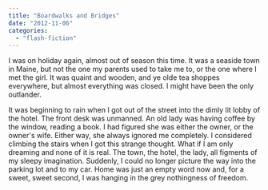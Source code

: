 ```yaml
---
title: "Boardwalks and Bridges"
date: "2012-11-06"
categories: 
  - "flash-fiction"
---
```


I was on holiday again, almost out of season this time. It was a seaside town in Maine, but not the one my parents used to take me to, or the one where I met the girl. It was quaint and wooden, and ye olde tea shoppes everywhere, but almost everything was closed. I might have been the only outlander.

It was beginning to rain when I got out of the street into the dimly lit lobby of the hotel. The front desk was unmanned. An old lady was having coffee by the window, reading a book. I had figured she was either the owner, or the owner's wife. Either way, she always ignored me completely. I considered climbing the stairs when I got this strange thought. What if I am only dreaming and none of it is real. The town, the hotel, the lady, all figments of my sleepy imagination. Suddenly, I could no longer picture the way into the parking lot and to my car. Home was just an empty word now and, for a sweet, sweet second, I was hanging in the grey nothingness of freedom.
